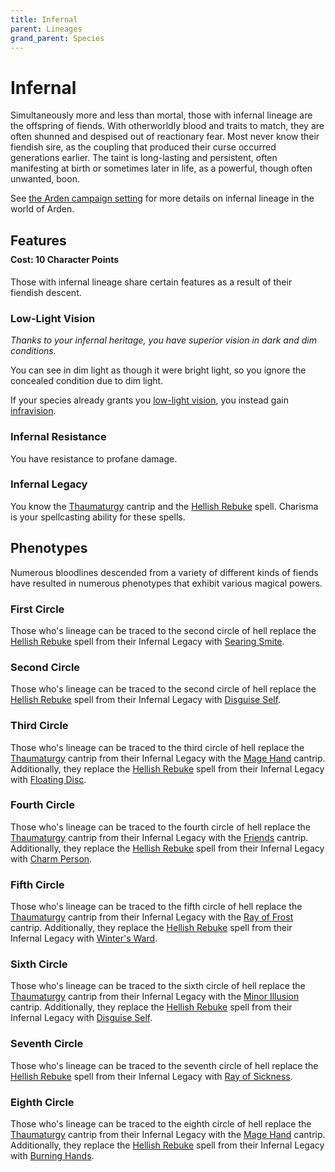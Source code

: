 ```yaml
---
title: Infernal
parent: Lineages
grand_parent: Species
---
```


# Infernal
Simultaneously more and less than mortal, those with infernal lineage are the offspring of fiends. With otherworldly blood and traits to match, they are often shunned and despised out of reactionary fear. Most never know their fiendish sire, as the coupling that produced their curse occurred generations earlier. The taint is long-lasting and persistent, often manifesting at birth or sometimes later in life, as a powerful, though often unwanted, boon.

See [the Arden campaign setting](https://stormchaserroleplaying.com/Arden/Species/Lineages/Infernal/) for more details on infernal lineage in the world of Arden.

## Features

<div style="margin-top:-10px;"></div>

#### **Cost:** 10 Character Points
Those with infernal lineage share certain features as a result of their fiendish descent.

### Low-Light Vision
*Thanks to your infernal heritage, you have superior vision in dark and dim conditions.*

You can see in dim light as though it were bright light, so you ignore the concealed condition due to dim light.

If your species already grants you [low-light vision](https://stormchaserroleplaying.com/stormchaserRPG/Species/Common/Elf/#low-light-vision), you instead gain [infravision](https://stormchaserroleplaying.com/stormchaserRPG/General/Awareness/Special/#infravision).

### Infernal Resistance
You have resistance to profane damage.

### Infernal Legacy
You know the [Thaumaturgy](https://stormchaserroleplaying.com/stormchaserRPG/Spells/Cantrips/Transmutation/#thaumaturgy) cantrip and the [Hellish Rebuke](https://stormchaserroleplaying.com/stormchaserRPG/Spells/1/Evocation/#hellish-rebuke) spell. Charisma is your spellcasting ability for these spells.

## Phenotypes
Numerous bloodlines descended from a variety of different kinds of fiends have resulted in numerous phenotypes that exhibit various magical powers.

### First Circle	
Those who's lineage can be traced to the second circle of hell replace the [Hellish Rebuke](https://stormchaserroleplaying.com/stormchaserRPG/Spells/1/Evocation/#hellish-rebuke) spell from their Infernal Legacy with [Searing Smite](https://stormchaserroleplaying.com/stormchaserRPG/Spells/1/Evocation/#searing-smite).

### Second Circle
Those who's lineage can be traced to the second circle of hell replace the [Hellish Rebuke](https://stormchaserroleplaying.com/stormchaserRPG/Spells/1/Evocation/#hellish-rebuke) spell from their Infernal Legacy with [Disguise Self](https://stormchaserroleplaying.com/stormchaserRPG/Spells/1/Illusion/#disguise-self).

### Third Circle
Those who's lineage can be traced to the third circle of hell replace the [Thaumaturgy](https://stormchaserroleplaying.com/stormchaserRPG/Spells/Cantrips/Transmutation/#thaumaturgy) cantrip from their Infernal Legacy with the [Mage Hand](https://stormchaserroleplaying.com/stormchaserRPG/Spells/Cantrips/Conjuration/#mage-hand) cantrip. Additionally, they replace the [Hellish Rebuke](https://stormchaserroleplaying.com/stormchaserRPG/Spells/1/Evocation/#hellish-rebuke) spell from their Infernal Legacy with [Floating Disc](https://stormchaserroleplaying.com/stormchaserRPG/Spells/1/Conjuration/#floating-disc).

### Fourth Circle
Those who's lineage can be traced to the fourth circle of hell replace the [Thaumaturgy](https://stormchaserroleplaying.com/stormchaserRPG/Spells/Cantrips/Transmutation/#thaumaturgy) cantrip from their Infernal Legacy with the [Friends](https://stormchaserroleplaying.com/stormchaserRPG/Spells/Cantrips/Charms/#friends) cantrip. Additionally, they replace the [Hellish Rebuke](https://stormchaserroleplaying.com/stormchaserRPG/Spells/1/Evocation/#hellish-rebuke) spell from their Infernal Legacy with [Charm Person](https://stormchaserroleplaying.com/stormchaserRPG/Spells/1/Charms/#charm-person).

### Fifth Circle
Those who's lineage can be traced to the fifth circle of hell replace the [Thaumaturgy](https://stormchaserroleplaying.com/stormchaserRPG/Spells/Cantrips/Transmutation/#thaumaturgy) cantrip from their Infernal Legacy with the [Ray of Frost](https://stormchaserroleplaying.com/stormchaserRPG/Spells/Cantrips/Evocation/#ray-of-frost) cantrip. Additionally, they replace the [Hellish Rebuke](https://stormchaserroleplaying.com/stormchaserRPG/Spells/1/Evocation/#hellish-rebuke) spell from their Infernal Legacy with [Winter's Ward](https://stormchaserroleplaying.com/stormchaserRPG/Spells/1/Warding/#winters-ward).

### Sixth Circle
Those who's lineage can be traced to the sixth circle of hell replace the [Thaumaturgy](https://stormchaserroleplaying.com/stormchaserRPG/Spells/Cantrips/Transmutation/#thaumaturgy) cantrip from their Infernal Legacy with the [Minor Illusion](https://stormchaserroleplaying.com/stormchaserRPG/Spells/Cantrips/Illusion/#minor-illusion) cantrip. Additionally, they replace the [Hellish Rebuke](https://stormchaserroleplaying.com/stormchaserRPG/Spells/1/Evocation/#hellish-rebuke) spell from their Infernal Legacy with [Disguise Self](https://stormchaserroleplaying.com/stormchaserRPG/Spells/1/Illusion/#disguise-self).

### Seventh Circle
Those who's lineage can be traced to the seventh circle of hell replace the [Hellish Rebuke](https://stormchaserroleplaying.com/stormchaserRPG/Spells/1/Evocation/#hellish-rebuke) spell from their Infernal Legacy with [Ray of Sickness](https://stormchaserroleplaying.com/stormchaserRPG/Spells/1/Necromancy/#ray-of-sickness).

### Eighth Circle
Those who's lineage can be traced to the eighth circle of hell replace the [Thaumaturgy](https://stormchaserroleplaying.com/stormchaserRPG/Spells/Cantrips/Transmutation/#thaumaturgy) cantrip from their Infernal Legacy with the [Mage Hand](https://stormchaserroleplaying.com/stormchaserRPG/Spells/Cantrips/Conjuration/#mage-hand) cantrip. Additionally, they replace the [Hellish Rebuke](https://stormchaserroleplaying.com/stormchaserRPG/Spells/1/Evocation/#hellish-rebuke) spell from their Infernal Legacy with [Burning Hands](https://stormchaserroleplaying.com/stormchaserRPG/Spells/1/Evocation/#burning-hands).
